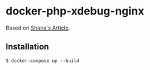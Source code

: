# docker-php-xdebug-nginx

Based on [Shana's Article](https://x-team.com/blog/docker-compose-php-environment-from-scratch/).

## Installation
```
$ docker-compose up --build
```